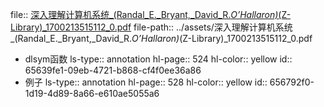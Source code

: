file:: [深入理解计算机系统_(Randal_E._Bryant,_David_R._O’Hallaron)_(Z-Library)_1700213515112_0.pdf](../assets/深入理解计算机系统_(Randal_E._Bryant,_David_R._O’Hallaron)_(Z-Library)_1700213515112_0.pdf)
file-path:: ../assets/深入理解计算机系统_(Randal_E._Bryant,_David_R._O’Hallaron)_(Z-Library)_1700213515112_0.pdf

- dlsym函数
  ls-type:: annotation
  hl-page:: 524
  hl-color:: yellow
  id:: 65639fe1-09eb-4721-b868-cf4f0ee36a86
- 例子
  ls-type:: annotation
  hl-page:: 528
  hl-color:: yellow
  id:: 656792f0-1d19-4d89-8a66-e610ae5055a6